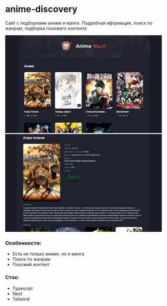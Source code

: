 # anime-discovery
Сайт с подборками аниме и манги. Подробная иформация, поиск по жанрам, подборка похожего контента

![Скриншот](public/screenshots/01.png?raw=true)
![Скриншот](public/screenshots/02.png?raw=true)

### Особенности:
- Есть не только аниме, но и манга
- Поиск по жанрам
- Похожий контент

### Стэк:
- Typescipt
- Next
- Tailwind
